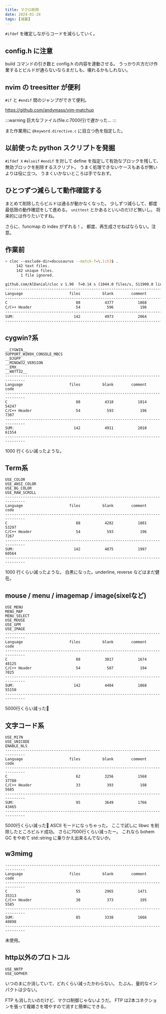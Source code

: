 ```yaml
---
title: マクロ削除
date: 2024-01-28
tags: [減量]
---
```


`#ifdef` を確定しながらコードを減らしていく。

## config.h に注意

build コマンドの引き数と config.h の内容を連動させる。
うっかり片方だけ作業するとビルドが通らないならまだしも、壊れるかもしれない。

## nvim の treesitter が便利

`#if` と `#endif` 間のジャンプができて便利。

https://github.com/andymass/vim-matchup

:::warning
巨大なファイル(file.c:7000行)で遅かった…
:::

また作業用に `@keyword.directive.c` に目立つ色を指定した。

## 以前使った python スクリプトを発掘

`#ifdef X` `#elseif` `#endif` を対して define を指定して有効なブロックを残して、
無効ブロックを削除するスクリプト。
うまく処理できないケースもあるが無いよりは役に立つ。
うまくいかないところは手でなおす。

## ひとつずつ減らして動作確認する

まとめて削除したらビルドは通るが動かなくなった。
少しずつ減らして、都度最低限の動作確認をして進める。
`unittest` とかあるといいのだけど無いし。
将来的には作りたいですね。

さらに、funcmap の index がずれる！。
都度、再生成させねばならない。注意。

## 作業前

```sh
> cloc --exclude-dir=docusaurus --match-f=\.[ch]$ .
     142 text files.
     142 unique files.
       1 file ignored.

github.com/AlDanial/cloc v 1.90  T=0.14 s (1044.0 files/s, 511900.0 lines/s)
-------------------------------------------------------------------------------
Language                     files          blank        comment           code
-------------------------------------------------------------------------------
C                               88           4377           1868          55191
C/C++ Header                    54            596            196           7395
-------------------------------------------------------------------------------
SUM:                           142           4973           2064          62586
-------------------------------------------------------------------------------
```

## cygwin?系

```
__CYGWIN__
SUPPORT_WIN9X_CONSOLE_MBCS
__DJGPP__
__MINGW32_VERSION
__EMX__
__WATT32__
-------------------------------------------------------------------------------
Language                     files          blank        comment           code
-------------------------------------------------------------------------------
C                               88           4318           1814          54247
C/C++ Header                    54            593            196           7307
-------------------------------------------------------------------------------
SUM:                           142           4911           2010          61554
-------------------------------------------------------------------------------
```

1000 行くらい減ったような。

## Term系

```
USE_COLOR
USE_ANSI_COLOR
USE_BG_COLOR
USE_RAW_SCROLL
-------------------------------------------------------------------------------
Language                     files          blank        comment           code
-------------------------------------------------------------------------------
C                               88           4282           1801          53297
C/C++ Header                    54            593            196           7267
-------------------------------------------------------------------------------
SUM:                           142           4875           1997          60564
-------------------------------------------------------------------------------
```

1000 行くらい減ったような。
白黒になった。underline, reverse などはまだ健在。

## mouse / menu / imagemap / image(sixelなど)

```
USE_MENU
MENU_MAP
MENU_SELECT
USE_MOUSE
USE_GPM
USE_IMAGE
-------------------------------------------------------------------------------
Language                     files          blank        comment           code
-------------------------------------------------------------------------------
C                               88           3817           1674          48125
C/C++ Header                    54            587            194           7025
-------------------------------------------------------------------------------
SUM:                           142           4404           1868          55150
-------------------------------------------------------------------------------
```

5000行くらい減った👀

## 文字コード系

```
USE_M17N
USE_UNICODE
ENABLE_NLS
-------------------------------------------------------------------------------
Language                     files          blank        comment           code
-------------------------------------------------------------------------------
C                               62           3256           1568          37780
C/C++ Header                    33            393            198           5685
-------------------------------------------------------------------------------
SUM:                            95           3649           1766          43465
-------------------------------------------------------------------------------
```

5000行くらい減った👀
ASCII モードになっちゃった。
ここで試しに libwc を削除したところビルド成功。
さらに7000行くらい減ったー。
これなら bohem GC をやめて std::string に乗りかえ出来るんでないか。

## w3mimg

```
-------------------------------------------------------------------------------
Language                     files          blank        comment           code
-------------------------------------------------------------------------------
C                               55           2965           1471          35313
C/C++ Header                    30            373            195           5585
-------------------------------------------------------------------------------
SUM:                            85           3338           1666          40898
-------------------------------------------------------------------------------
```

未使用。

## http以外のプロトコル

```
USE_NNTP
USE_GOPHER
```

いつのまにか消していて、どれくらい減ったかわらない。
たぶん、量的なインパクトは少ない。

FTP も消したいのだけど、マクロ制御じゃないようだ。
FTP は2本コネクションを張って複雑さを増やすので消すと簡単にできる。

